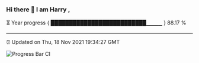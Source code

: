 ### Hi there 👋 I am Harry , 

⏳ Year progress { ██████████████████████████▁▁▁▁ } 88.17 %

---

⏰ Updated on Thu, 18 Nov 2021 19:34:27 GMT

![Progress Bar CI](https://github.com/duykhang68/duykhang68/workflows/Progress%20Bar%20CI/badge.svg)
